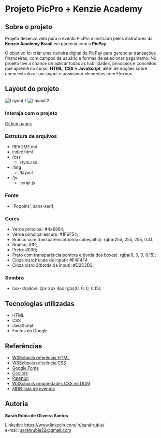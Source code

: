 # Projeto PicPro + Kenzie Academy

## Sobre o projeto

Projeto desenvolvido para o evento PicPro ministrado pelos instrutores da **Kenzie Academy Brasil** em parceria com o **PicPay**.

O objetivo foi criar uma carteira digital da PicPay para gerenciar transações financeiras, com campos de usuário e formas de selecionar pagamento. No projeto tive a chance de aplicar todas as habilidades, princípios e conceitos que aprendi no curso: **HTML**, **CSS** e **JavaScript**, além de noções sobre como estruturar um layout e posicionar elementos com Flexbox.

## Layout do projeto

![Layout 1](https://github.com/sarahrubia/picpro_project/blob/master/img/layout/picpro1.png)
![Layout 2](https://github.com/sarahrubia/picpro_project/blob/master/img/layout/picpro2.png)

### Interaja com o projeto

[Github pages](https://sarahrubia.github.io/picpro_project/)

### Estrutura de arquivos

- README.md
- index.html
- /css
    - style.css
- /img
    - /layout
- /js
    - script.js
    
    
### Fonte

- 'Poppins', sans-serif;

### Cores

- Verde principal: #4a8864;
- Verde principal escuro: #1F6F54;
- Branco com transparência(borda cabeçalho): rgba(255, 255, 255, 0.4);
- Branco: #fff;
- Preto: #000;
- Preto com transparência(sombra e borda dos boxes): rgba(0, 0, 0, 0.15);
- Cinza claro(fundo de input): #F4F4F4
- Cinza claro 2(borda de input): #D2D2D2;

### Sombra

- box-shadow: 2px 2px 4px rgba(0, 0, 0, 0.15);


## Tecnologias utilizadas

- HTML
- CSS
- JavaScript
- Fontes do Google

## Referências
- [W3Schools referência HTML](https://www.w3schools.com/tags/default.asp)
- [W3Schools referência CSS](https://www.w3schools.com/cssref/default.asp)
- [Google Fonts](https://fonts.google.com/)
- [Coolors](https://coolors.co/palettes/trending)
- [Paletton](https://paletton.com/)
- [W3Schools propriedades CSS no DOM](https://www.w3schools.com/jsref/dom_obj_style.asp)
- [MDN lista de eventos](https://developer.mozilla.org/en-US/docs/Web/Events)

## Autoria

**Sarah Rúbia de Oliveira Santos**

Linkedin: https://www.linkedin.com/in/sarahrubia/ <br>
e-mail: sarahrubia22@gmail.com

